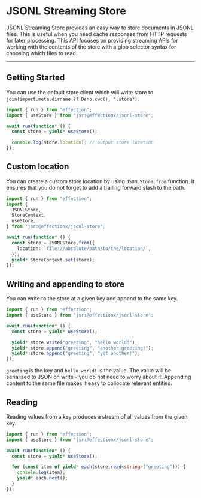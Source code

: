 # JSONL Streaming Store

JSONL Streaming Store provides an easy way to store documents in JSONL files.
This is useful when you need cache responses from HTTP requests for later
processing. This API focuses on providing streaming APIs for working with the
contents of the store with a glob selector syntax for choosing which files to
read.

---

## Getting Started

You can use the default store client which will write store to
`join(import.meta.dirname ?? Deno.cwd(), ".store")`.

```ts
import { run } from "effection";
import { useStore } from "jsr:@effectionx/jsonl-store";

await run(function* () {
  const store = yield* useStore();

  console.log(store.location); // output store location
});
```

## Custom location

You can create a custom store location by using `JSONLStore.from` function. It
ensures that you do not forget to add a trailing forward slash to the path.

```ts
import { run } from "effection";
import {
  JSONLStore,
  StoreContext,
  useStore,
} from "jsr:@effectionx/jsonl-store";

await run(function* () {
  const store = JSONLStore.from({
    location: `file://absolute/path/to/the/location/`,
  });
  yield* StoreContext.set(store);
});
```

## Writing and appending to store

You can write to the store at a given key and append to the same key.

```ts
import { run } from "effection";
import { useStore } from "jsr:@effectionx/jsonl-store";

await run(function* () {
  const store = yield* useStore();

  yield* store.write("greeting", "hello world!");
  yield* store.append("greeting", "another greeting!");
  yield* store.append("greeting", "yet another!");
});
```

`greeting` is the key and `hello world!` is the value. The value will be
serialized to JSON on write - you do not need to worry about it. Appending
content to the same file makes it easy to collocate relevant entities.

## Reading

Reading values from a key produces a stream of all values from the given key.

```ts
import { run } from "effection";
import { useStore } from "jsr:@effectionx/jsonl-store";

await run(function* () {
  const store = yield* useStore();

  for (const item of yield* each(store.read<string>("greeting"))) {
    console.log(item);
    yield* each.next();
  }
});
```
